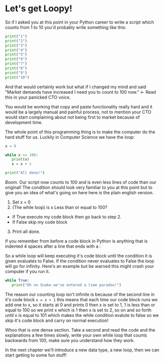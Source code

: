 # Let's get Loopy!

So if I asked you at this point in your Python career to write a script which 
counts from 1 to 10 you'd probably write something like this:

```python
print("1")
print("2")
print("3")
print("4")
print("5")
print("6")
print("7")
print("8")
print("9")
print("10")
```

And that would certainly work but what if I changed my mind and said "Market 
demands have increased I need you to count to 100 now." <- Read this in your
panicked CTO voice.

You would be working that copy and paste functionality really hard and it would
be a largely manual and painful process, not to mention your CTO would start 
complaining about not being first to market because of development time.

The whole point of this programming thing is to make the computer do the hard
stuff for us. Luckily in Computer Science we have the loop:

```python
x = 0

while x <= 100:
   print(x)
   x = x + 1

print("All done!")
```

*Boom*. Our script now counts to 100 and is even less lines of code than our
original! The condition should look very familiar to you at this point but to 
give you an idea of what's going on here here is the plain english version.

1. Set x = 0
2. (The while loop) is x Less than or equal to 100?
 - If True execute my code block then go back to step 2.
 - If False skip my code block
3. Print all done.

If you remember from before a code block in Python is anything that is indented
4 spaces after a line that ends with a :

So a while loop will keep executing it's code block until the condition it is
given evaluates to False. If the condition never evaluates to False the loop
will go for infinity. Here's an example but be warned this might crash your
computer if you run it.

```python
while True:
   print("Oh no Snake we've entered a time paradox!")
```

The reason our counting loop isn't infinite is because of the second line in
it's code block `x = x + 1` this means that each time our code block runs we
add one to x, so it starts at 0 and prints 0 then x is set to 1, 1 is less than
or equal to 100 so we print x which is 1 then x is set to 2, so on and so forth
until x is equal to 101 which makes the while condition evalute to false so we
skip it's code block and carry on normal execution!


Whoo that is one dense section. Take a second and read the code and the explanations
a few times slowly, write your own while loop that counts backwards from 100,
make sure you understand how they work.

In the next chapter we'll introduce a new data type, a new loop, then we can
start getting to some fun stuff!
